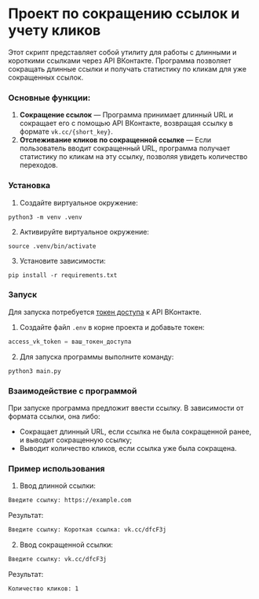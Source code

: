 # Проект по сокращению ссылок и учету кликов

Этот скрипт представляет собой утилиту для работы с длинными и короткими ссылками через API ВКонтакте. Программа позволяет сокращать длинные ссылки и получать статистику по кликам для уже сокращенных ссылок.

### Основные функции:

1. **Сокращение ссылок** — Программа принимает длинный URL и сокращает его с помощью API ВКонтакте, возвращая ссылку в формате ```vk.cc/{short_key}```.
2. **Отслеживание кликов по сокращенной ссылке** — Если пользователь вводит сокращенный URL, программа получает статистику по кликам на эту ссылку, позволяя увидеть количество переходов.   

### Установка
1. Создайте виртуальное окружение:
```wsl
python3 -m venv .venv
```
2. Активируйте виртуальное окружение:
```wsl
source .venv/bin/activate
```
3. Установите зависимости:
```wsl
pip install -r requirements.txt
```

### Запуск

Для запуска потребуется [токен доступа](https://id.vk.com/about/business/go/docs/ru/vkid/latest/vk-id/connection/tokens/service-token) к API ВКонтакте.   

1. Создайте файл ```.env``` в корне проекта и добавьте токен:   
```python
access_vk_token = ваш_токен_доступа
```
2. Для запуска программы выполните команду:
```wsl
python3 main.py
```
### Взаимодействие с программой   
При запуске программа предложит ввести ссылку. В зависимости от формата ссылки, она либо:   
- Cокращает длинный URL, если ссылка не была сокращенной ранее, и выводит сокращенную ссылку;
- Выводит количество кликов, если ссылка уже была сокращена.

### Пример использования
1. Ввод длинной ссылки:
```bash
Введите ссылку: https://example.com
```
Результат:
```bash
Введите ссылку: Короткая ссылка: vk.cc/dfcF3j
```
2. Ввод сокращенной ссылки:
```bash
Введите ссылку: vk.cc/dfcF3j
```
Результат:
```bash
Количество кликов: 1
```

